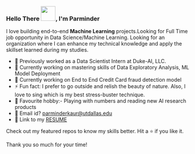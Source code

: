 ### Hello There <img src="https://user-images.githubusercontent.com/65789810/150912087-622986a4-00c2-466d-9803-a52db7fad11f.gif" data-canonical-src="https://user-images.githubusercontent.com/65789810/150912087-622986a4-00c2-466d-9803-a52db7fad11f.gif" width="40" height="40" />, I'm Parminder 


I love building end-to-end **Machine Learning** projects.Looking for Full Time job opportunity in Data Science/Machine Learning. Looking for an organization where I can enhance my technical knowledge and apply the skillset learned during my studies.

- 💼 Previously worked as a Data Scientist Intern at Duke-AI, LLC.
- 🔭 Currently working on mastering skills of Data Exploratory Analysis, ML Model Deployment
- 🔭 Currently working on End to End Credit Card fraud detection model
- ⚡ Fun fact: I prefer to go outside and relish the beauty of nature. Also, I love to sing which is my best stress-buster technique.
- 🤔 Favourite hobby:- Playing with numbers and reading new AI research products
- 📧 Email id? parminderkaur@utdallas.edu
- 📄 Link to my [RESUME](https://drive.google.com/drive/u/0/my-drive)


Check out my featured repos to know my skills better. Hit a ⭐ if you like it.

Thank you so much for your time!

